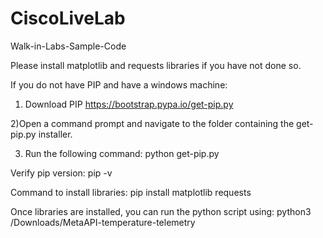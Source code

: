 # CiscoLiveLab
Walk-in-Labs-Sample-Code

Please install matplotlib and requests libraries if you have not done so.

If you do not have PIP and have a windows machine:
1) Download PIP
https://bootstrap.pypa.io/get-pip.py

2)Open a command prompt and navigate to the folder containing the get-pip.py installer.

3) Run the following command:
python get-pip.py

Verify pip version:
pip -v

Command to install libraries:
pip install matplotlib requests

Once libraries are installed, you can run the python script using:
python3 /Downloads/MetaAPI-temperature-telemetry
